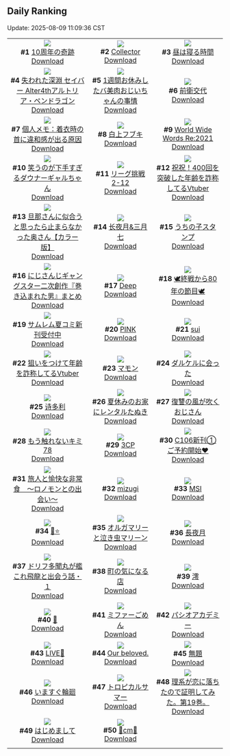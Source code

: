 ## Daily Ranking
Update: 2025-08-09 11:09:36 CST

|      |      |      |
| :----: | :----: | :----: |
| ![](https://i.pixiv.re/c/240x480/img-master/img/2025/08/06/03/03/15/133539717_p0_master1200.jpg)<br>**#1** [10周年の奇跡](https://www.pixiv.net/artworks/133539717)<br>[Download](https://i.pixiv.re/img-original/img/2025/08/06/03/03/15/133539717_p0.jpg) | ![](https://i.pixiv.re/c/240x480/img-master/img/2025/08/06/00/24/46/133535742_p0_master1200.jpg)<br>**#2** [Collector](https://www.pixiv.net/artworks/133535742)<br>[Download](https://i.pixiv.re/img-original/img/2025/08/06/00/24/46/133535742_p0.png) | ![](https://i.pixiv.re/c/240x480/img-master/img/2025/08/06/20/43/54/133562795_p0_master1200.jpg)<br>**#3** [昼は寝る時間](https://www.pixiv.net/artworks/133562795)<br>[Download](https://i.pixiv.re/img-original/img/2025/08/06/20/43/54/133562795_p0.jpg) |
| ![](https://i.pixiv.re/c/240x480/img-master/img/2025/08/06/00/00/23/133534446_p0_master1200.jpg)<br>**#4** [失われた深淵 セイバー Alter4thアルトリア・ペンドラゴン](https://www.pixiv.net/artworks/133534446)<br>[Download](https://i.pixiv.re/img-original/img/2025/08/06/00/00/23/133534446_p0.jpg) | ![](https://i.pixiv.re/c/240x480/img-master/img/2025/08/07/00/01/03/133571647_p0_master1200.jpg)<br>**#5** [1週間お休みしたバ美肉おじいちゃんの事情](https://www.pixiv.net/artworks/133571647)<br>[Download](https://i.pixiv.re/img-original/img/2025/08/07/00/01/03/133571647_p0.jpg) | ![](https://i.pixiv.re/c/240x480/img-master/img/2025/08/07/00/00/11/133571359_p0_master1200.jpg)<br>**#6** [前衛交代](https://www.pixiv.net/artworks/133571359)<br>[Download](https://i.pixiv.re/img-original/img/2025/08/07/00/00/11/133571359_p0.jpg) |
| ![](https://i.pixiv.re/c/240x480/img-master/img/2025/08/07/06/00/05/133579427_p0_master1200.jpg)<br>**#7** [個人メモ：着衣時の首に違和感が出る原因](https://www.pixiv.net/artworks/133579427)<br>[Download](https://i.pixiv.re/img-original/img/2025/08/07/06/00/05/133579427_p0.jpg) | ![](https://i.pixiv.re/c/240x480/img-master/img/2025/08/06/00/02/24/133534738_p0_master1200.jpg)<br>**#8** [白上フブキ](https://www.pixiv.net/artworks/133534738)<br>[Download](https://i.pixiv.re/img-original/img/2025/08/06/00/02/24/133534738_p0.png) | ![](https://i.pixiv.re/c/240x480/img-master/img/2025/08/07/12/00/06/133585425_p0_master1200.jpg)<br>**#9** [World Wide Words Re:2021](https://www.pixiv.net/artworks/133585425)<br>[Download](https://i.pixiv.re/img-original/img/2025/08/07/12/00/06/133585425_p0.jpg) |
| ![](https://i.pixiv.re/c/240x480/img-master/img/2025/08/06/00/00/11/133534342_p0_master1200.jpg)<br>**#10** [笑うのが下手すぎるダウナーギャルちゃん](https://www.pixiv.net/artworks/133534342)<br>[Download](https://i.pixiv.re/img-original/img/2025/08/06/00/00/11/133534342_p0.png) | ![](https://i.pixiv.re/c/240x480/img-master/img/2025/08/06/20/52/40/133563088_p0_master1200.jpg)<br>**#11** [リーグ挑戦2-12](https://www.pixiv.net/artworks/133563088)<br>[Download](https://i.pixiv.re/img-original/img/2025/08/06/20/52/40/133563088_p0.png) | ![](https://i.pixiv.re/c/240x480/img-master/img/2025/08/06/21/19/49/133564334_p0_master1200.jpg)<br>**#12** [祝祝！400回を突破した年齢を詐称してるVtuber](https://www.pixiv.net/artworks/133564334)<br>[Download](https://i.pixiv.re/img-original/img/2025/08/06/21/19/49/133564334_p0.png) |
| ![](https://i.pixiv.re/c/240x480/img-master/img/2025/08/06/00/00/22/133534436_p0_master1200.jpg)<br>**#13** [旦那さんに似合うと思ったら止まらなかった奥さん【カラー版】](https://www.pixiv.net/artworks/133534436)<br>[Download](https://i.pixiv.re/img-original/img/2025/08/06/00/00/22/133534436_p0.jpg) | ![](https://i.pixiv.re/c/240x480/img-master/img/2025/08/06/19/40/55/133560260_p0_master1200.jpg)<br>**#14** [长夜月&三月七](https://www.pixiv.net/artworks/133560260)<br>[Download](https://i.pixiv.re/img-original/img/2025/08/06/19/40/55/133560260_p0.jpg) | ![](https://i.pixiv.re/c/240x480/img-master/img/2025/08/07/07/14/22/133580640_p0_master1200.jpg)<br>**#15** [うちの子スタンプ](https://www.pixiv.net/artworks/133580640)<br>[Download](https://i.pixiv.re/img-original/img/2025/08/07/07/14/22/133580640_p0.png) |
| ![](https://i.pixiv.re/c/240x480/img-master/img/2025/08/06/22/24/26/133567198_p0_master1200.jpg)<br>**#16** [にじさんじギャングスター二次創作『巻き込まれた男』まとめ](https://www.pixiv.net/artworks/133567198)<br>[Download](https://i.pixiv.re/img-original/img/2025/08/06/22/24/26/133567198_p0.jpg) | ![](https://i.pixiv.re/c/240x480/img-master/img/2025/08/06/00/00/12/133534353_p0_master1200.jpg)<br>**#17** [Deep](https://www.pixiv.net/artworks/133534353)<br>[Download](https://i.pixiv.re/img-original/img/2025/08/06/00/00/12/133534353_p0.jpg) | ![](https://i.pixiv.re/c/240x480/img-master/img/2025/08/06/22/47/17/133568195_p0_master1200.jpg)<br>**#18** [🕊️終戦から80年の節目🕊️](https://www.pixiv.net/artworks/133568195)<br>[Download](https://i.pixiv.re/img-original/img/2025/08/06/22/47/17/133568195_p0.jpg) |
| ![](https://i.pixiv.re/c/240x480/img-master/img/2025/08/07/00/00/30/133571515_p0_master1200.jpg)<br>**#19** [サムレム夏コミ新刊受付中](https://www.pixiv.net/artworks/133571515)<br>[Download](https://i.pixiv.re/img-original/img/2025/08/07/00/00/30/133571515_p0.jpg) | ![](https://i.pixiv.re/c/240x480/img-master/img/2025/08/06/00/00/16/133534389_p0_master1200.jpg)<br>**#20** [PINK](https://www.pixiv.net/artworks/133534389)<br>[Download](https://i.pixiv.re/img-original/img/2025/08/06/00/00/16/133534389_p0.jpg) | ![](https://i.pixiv.re/c/240x480/img-master/img/2025/08/06/14/32/48/133551781_p0_master1200.jpg)<br>**#21** [sui](https://www.pixiv.net/artworks/133551781)<br>[Download](https://i.pixiv.re/img-original/img/2025/08/06/14/32/48/133551781_p0.jpg) |
| ![](https://i.pixiv.re/c/240x480/img-master/img/2025/08/07/21/12/01/133600909_p0_master1200.jpg)<br>**#22** [狙いをつけて年齢を詐称してるVtuber](https://www.pixiv.net/artworks/133600909)<br>[Download](https://i.pixiv.re/img-original/img/2025/08/07/21/12/01/133600909_p0.png) | ![](https://i.pixiv.re/c/240x480/img-master/img/2025/08/06/19/26/22/133559711_p0_master1200.jpg)<br>**#23** [マモン](https://www.pixiv.net/artworks/133559711)<br>[Download](https://i.pixiv.re/img-original/img/2025/08/06/19/26/22/133559711_p0.jpg) | ![](https://i.pixiv.re/c/240x480/img-master/img/2025/08/06/07/00/09/133543081_p0_master1200.jpg)<br>**#24** [ダルケルに会った](https://www.pixiv.net/artworks/133543081)<br>[Download](https://i.pixiv.re/img-original/img/2025/08/06/07/00/09/133543081_p0.jpg) |
| ![](https://i.pixiv.re/c/240x480/img-master/img/2025/08/07/14/47/34/133589150_p0_master1200.jpg)<br>**#25** [诗多利](https://www.pixiv.net/artworks/133589150)<br>[Download](https://i.pixiv.re/img-original/img/2025/08/07/14/47/34/133589150_p0.jpg) | ![](https://i.pixiv.re/c/240x480/img-master/img/2025/08/07/12/20/24/133585967_p0_master1200.jpg)<br>**#26** [夏休みのお家にレンタルたぬき](https://www.pixiv.net/artworks/133585967)<br>[Download](https://i.pixiv.re/img-original/img/2025/08/07/12/20/24/133585967_p0.png) | ![](https://i.pixiv.re/c/240x480/img-master/img/2025/08/07/18/22/16/133594503_p0_master1200.jpg)<br>**#27** [復讐の風が吹くおじさん](https://www.pixiv.net/artworks/133594503)<br>[Download](https://i.pixiv.re/img-original/img/2025/08/07/18/22/16/133594503_p0.jpg) |
| ![](https://i.pixiv.re/c/240x480/img-master/img/2025/08/06/14/50/45/133552119_p0_master1200.jpg)<br>**#28** [もう触れないキミ78](https://www.pixiv.net/artworks/133552119)<br>[Download](https://i.pixiv.re/img-original/img/2025/08/06/14/50/45/133552119_p0.jpg) | ![](https://i.pixiv.re/c/240x480/img-master/img/2025/08/06/01/00/29/133536953_p0_master1200.jpg)<br>**#29** [3CP](https://www.pixiv.net/artworks/133536953)<br>[Download](https://i.pixiv.re/img-original/img/2025/08/06/01/00/29/133536953_p0.png) | ![](https://i.pixiv.re/c/240x480/img-master/img/2025/08/07/06/00/15/133579466_p0_master1200.jpg)<br>**#30** [C106新刊①ご予約開始♥](https://www.pixiv.net/artworks/133579466)<br>[Download](https://i.pixiv.re/img-original/img/2025/08/07/06/00/15/133579466_p0.jpg) |
| ![](https://i.pixiv.re/c/240x480/img-master/img/2025/08/06/21/53/26/133565711_p0_master1200.jpg)<br>**#31** [旅人と愉快な非常食　～ロノモンとの出会い～](https://www.pixiv.net/artworks/133565711)<br>[Download](https://i.pixiv.re/img-original/img/2025/08/06/21/53/26/133565711_p0.jpg) | ![](https://i.pixiv.re/c/240x480/img-master/img/2025/08/06/00/00/22/133534440_p0_master1200.jpg)<br>**#32** [mizugi](https://www.pixiv.net/artworks/133534440)<br>[Download](https://i.pixiv.re/img-original/img/2025/08/06/00/00/22/133534440_p0.png) | ![](https://i.pixiv.re/c/240x480/img-master/img/2025/08/06/18/00/07/133556445_p0_master1200.jpg)<br>**#33** [MSI](https://www.pixiv.net/artworks/133556445)<br>[Download](https://i.pixiv.re/img-original/img/2025/08/06/18/00/07/133556445_p0.jpg) |
| ![](https://i.pixiv.re/c/240x480/img-master/img/2025/08/07/12/27/07/133586105_p0_master1200.jpg)<br>**#34** [🐉⭐](https://www.pixiv.net/artworks/133586105)<br>[Download](https://i.pixiv.re/img-original/img/2025/08/07/12/27/07/133586105_p0.png) | ![](https://i.pixiv.re/c/240x480/img-master/img/2025/08/06/00/16/55/133535446_p0_master1200.jpg)<br>**#35** [オルガマリーと泣き虫マリーン](https://www.pixiv.net/artworks/133535446)<br>[Download](https://i.pixiv.re/img-original/img/2025/08/06/00/16/55/133535446_p0.png) | ![](https://i.pixiv.re/c/240x480/img-master/img/2025/08/07/00/00/11/133571360_p0_master1200.jpg)<br>**#36** [長夜月](https://www.pixiv.net/artworks/133571360)<br>[Download](https://i.pixiv.re/img-original/img/2025/08/07/00/00/11/133571360_p0.png) |
| ![](https://i.pixiv.re/c/240x480/img-master/img/2025/08/07/11/56/47/133585328_p0_master1200.jpg)<br>**#37** [ドリフ多聞丸が艦これ飛龍と出会う話・１](https://www.pixiv.net/artworks/133585328)<br>[Download](https://i.pixiv.re/img-original/img/2025/08/07/11/56/47/133585328_p0.jpg) | ![](https://i.pixiv.re/c/240x480/img-master/img/2025/08/06/00/34/08/133536120_p0_master1200.jpg)<br>**#38** [町の気になる店](https://www.pixiv.net/artworks/133536120)<br>[Download](https://i.pixiv.re/img-original/img/2025/08/06/00/34/08/133536120_p0.png) | ![](https://i.pixiv.re/c/240x480/img-master/img/2025/08/07/00/15/30/133572438_p0_master1200.jpg)<br>**#39** [澪](https://www.pixiv.net/artworks/133572438)<br>[Download](https://i.pixiv.re/img-original/img/2025/08/07/00/15/30/133572438_p0.jpg) |
| ![](https://i.pixiv.re/c/240x480/img-master/img/2025/08/07/00/16/33/133572482_p0_master1200.jpg)<br>**#40** [🐙](https://www.pixiv.net/artworks/133572482)<br>[Download](https://i.pixiv.re/img-original/img/2025/08/07/00/16/33/133572482_p0.jpg) | ![](https://i.pixiv.re/c/240x480/img-master/img/2025/08/07/01/28/36/133574941_p0_master1200.jpg)<br>**#41** [ミファーごめん](https://www.pixiv.net/artworks/133574941)<br>[Download](https://i.pixiv.re/img-original/img/2025/08/07/01/28/36/133574941_p0.jpg) | ![](https://i.pixiv.re/c/240x480/img-master/img/2025/08/07/00/11/49/133572265_p0_master1200.jpg)<br>**#42** [パシオアカデミー](https://www.pixiv.net/artworks/133572265)<br>[Download](https://i.pixiv.re/img-original/img/2025/08/07/00/11/49/133572265_p0.jpg) |
| ![](https://i.pixiv.re/c/240x480/img-master/img/2025/08/06/11/17/55/133547493_p0_master1200.jpg)<br>**#43** [LIVE💙](https://www.pixiv.net/artworks/133547493)<br>[Download](https://i.pixiv.re/img-original/img/2025/08/06/11/17/55/133547493_p0.png) | ![](https://i.pixiv.re/c/240x480/img-master/img/2025/08/06/11/21/12/133547545_p0_master1200.jpg)<br>**#44** [Our beloved.](https://www.pixiv.net/artworks/133547545)<br>[Download](https://i.pixiv.re/img-original/img/2025/08/06/11/21/12/133547545_p0.png) | ![](https://i.pixiv.re/c/240x480/img-master/img/2025/08/06/00/00/16/133534391_p0_master1200.jpg)<br>**#45** [無題](https://www.pixiv.net/artworks/133534391)<br>[Download](https://i.pixiv.re/img-original/img/2025/08/06/00/00/16/133534391_p0.jpg) |
| ![](https://i.pixiv.re/c/240x480/img-master/img/2025/08/06/18/39/38/133558020_p0_master1200.jpg)<br>**#46** [いますぐ輪廻](https://www.pixiv.net/artworks/133558020)<br>[Download](https://i.pixiv.re/img-original/img/2025/08/06/18/39/38/133558020_p0.png) | ![](https://i.pixiv.re/c/240x480/img-master/img/2025/08/07/02/52/24/133576786_p0_master1200.jpg)<br>**#47** [トロピカルサマー](https://www.pixiv.net/artworks/133576786)<br>[Download](https://i.pixiv.re/img-original/img/2025/08/07/02/52/24/133576786_p0.jpg) | ![](https://i.pixiv.re/c/240x480/img-master/img/2025/08/07/18/40/32/133595067_p0_master1200.jpg)<br>**#48** [理系が恋に落ちたので証明してみた。第19巻。](https://www.pixiv.net/artworks/133595067)<br>[Download](https://i.pixiv.re/img-original/img/2025/08/07/18/40/32/133595067_p0.jpg) |
| ![](https://i.pixiv.re/c/240x480/img-master/img/2025/08/07/10/16/44/133583622_p0_master1200.jpg)<br>**#49** [はじめまして](https://www.pixiv.net/artworks/133583622)<br>[Download](https://i.pixiv.re/img-original/img/2025/08/07/10/16/44/133583622_p0.jpg) | ![](https://i.pixiv.re/c/240x480/img-master/img/2025/08/06/20/41/29/133562704_p0_master1200.jpg)<br>**#50** [🩵cm💜](https://www.pixiv.net/artworks/133562704)<br>[Download](https://i.pixiv.re/img-original/img/2025/08/06/20/41/29/133562704_p0.png) |
|      |
